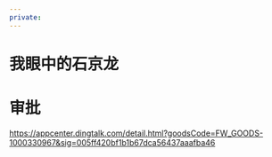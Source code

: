```yaml
---
private: 
---
```

# 我眼中的石京龙
# 审批
https://appcenter.dingtalk.com/detail.html?goodsCode=FW_GOODS-1000330967&sig=005ff420bf1b1b67dca56437aaafba46